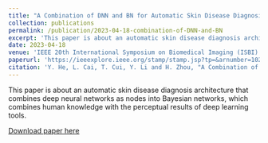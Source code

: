 ```yaml
---
title: "A Combination of DNN and BN for Automatic Skin Disease Diagnosis"
collection: publications
permalink: /publication/2023-04-18-combination-of-DNN-and-BN
excerpt: 'This paper is about an automatic skin disease diagnosis architecture that combines deep neural networks as nodes into Bayesian networks, which combines human knowledge with the perceptual results of deep learning tools.'
date: 2023-04-18
venue: 'IEEE 20th International Symposium on Biomedical Imaging (ISBI)'
paperurl: 'https://ieeexplore.ieee.org/stamp/stamp.jsp?tp=&arnumber=10230768&isnumber=10230322'
citation: 'Y. He, L. Cai, T. Cui, Y. Li and H. Zhou, "A Combination of DNN and BN for Automatic Skin Disease Diagnosis," 2023 IEEE 20th International Symposium on Biomedical Imaging (ISBI), Cartagena, Colombia, 2023, pp. 1-5, doi: 10.1109/ISBI53787.2023.10230768.'
---
```

This paper is about an automatic skin disease diagnosis architecture that combines deep neural networks as nodes into Bayesian networks, which combines human knowledge with the perceptual results of deep learning tools.

[Download paper here](https://ieeexplore.ieee.org/stamp/stamp.jsp?tp=&arnumber=10230768&isnumber=10230322)

[//]: # (Recommended citation: Y. He, L. Cai, T. Cui, Y. Li and H. Zhou, "A Combination of DNN and BN for Automatic Skin Disease Diagnosis," 2023 IEEE 20th International Symposium on Biomedical Imaging &#40;ISBI&#41;, Cartagena, Colombia, 2023, pp. 1-5, doi: 10.1109/ISBI53787.2023.10230768.)
